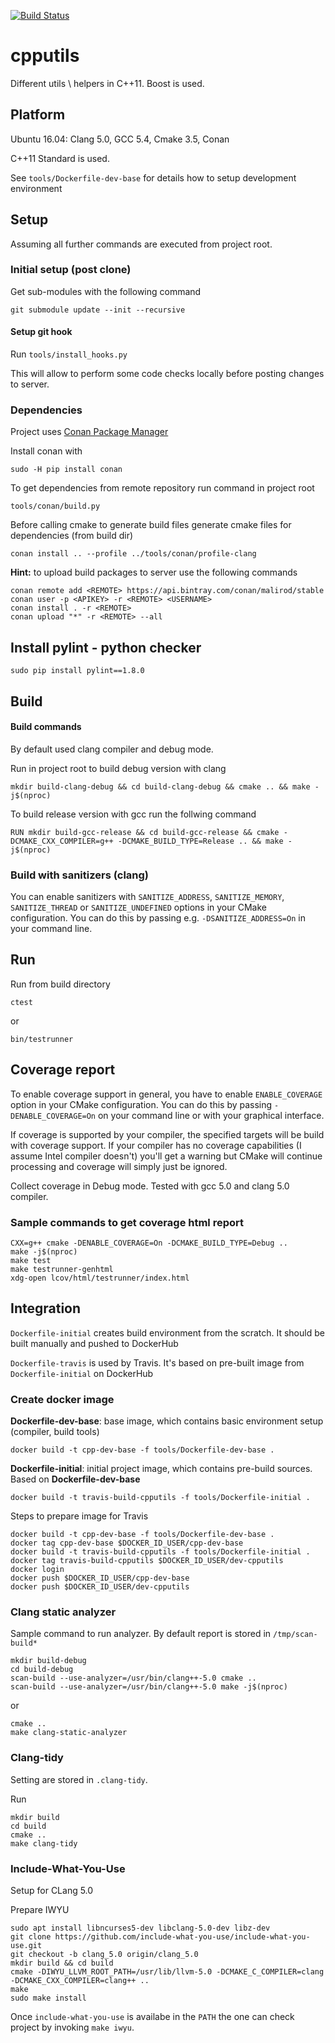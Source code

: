 [![Build Status](https://travis-ci.org/malirod/cpputils.svg?branch=master)](https://travis-ci.org/malirod/cpputils)

# cpputils
Different utils \ helpers in C++11. Boost is used.

## Platform

Ubuntu 16.04: Clang 5.0, GCC 5.4, Cmake 3.5, Conan

C++11 Standard is used.

See `tools/Dockerfile-dev-base` for details how to setup development environment

## Setup

Assuming all further commands are executed from project root.

### Initial setup (post clone)

Get sub-modules with the following command

`git submodule update --init --recursive`

#### Setup git hook

Run `tools/install_hooks.py`

This will allow to perform some code checks locally before posting changes to server.

### Dependencies

Project uses [Conan Package Manager](https://github.com/conan-io/conan)

Install conan with

`sudo -H pip install conan`

To get dependencies from remote repository run command in project root

`tools/conan/build.py`

Before calling cmake to generate build files generate cmake files for dependencies (from build dir)

`conan install .. --profile ../tools/conan/profile-clang`

**Hint:** to upload build packages to server use the following commands

```
conan remote add <REMOTE> https://api.bintray.com/conan/malirod/stable
conan user -p <APIKEY> -r <REMOTE> <USERNAME>
conan install . -r <REMOTE>
conan upload "*" -r <REMOTE> --all
```

## Install pylint - python checker

`sudo pip install pylint==1.8.0`

## Build

#### Build commands

By default used clang compiler and debug mode.

Run in project root to build debug version with clang

`mkdir build-clang-debug && cd build-clang-debug && cmake .. && make -j$(nproc)`

To build release version with gcc run the follwing command

`RUN mkdir build-gcc-release && cd build-gcc-release && cmake -DCMAKE_CXX_COMPILER=g++ -DCMAKE_BUILD_TYPE=Release .. && make -j$(nproc)`

### Build with sanitizers (clang)

You can enable sanitizers with `SANITIZE_ADDRESS`, `SANITIZE_MEMORY`, `SANITIZE_THREAD` or `SANITIZE_UNDEFINED` options in your CMake configuration. You can do this by passing e.g. `-DSANITIZE_ADDRESS=On` in your command line.

## Run

Run from build directory

`ctest`

or

`bin/testrunner`

## Coverage report

To enable coverage support in general, you have to enable `ENABLE_COVERAGE` option in your CMake configuration. You can do this by passing `-DENABLE_COVERAGE=On` on your command line or with your graphical interface.

If coverage is supported by your compiler, the specified targets will be build with coverage support. If your compiler has no coverage capabilities (I assume Intel compiler doesn't) you'll get a warning but CMake will continue processing and coverage will simply just be ignored.

Collect coverage in Debug mode. Tested with gcc 5.0 and clang 5.0 compiler.

### Sample commands to get coverage html report

```
CXX=g++ cmake -DENABLE_COVERAGE=On -DCMAKE_BUILD_TYPE=Debug ..
make -j$(nproc)
make test
make testrunner-genhtml
xdg-open lcov/html/testrunner/index.html
```

## Integration

`Dockerfile-initial` creates build environment from the scratch. It should be built manually and pushed to DockerHub

`Dockerfile-travis` is used by Travis. It's based on pre-built image from `Dockerfile-initial` on DockerHub

### Create docker image

**Dockerfile-dev-base**: base image, which contains basic environment setup (compiler, build tools)

`docker build -t cpp-dev-base -f tools/Dockerfile-dev-base .`

**Dockerfile-initial**: initial project image, which contains pre-build sources. Based on **Dockerfile-dev-base**

`docker build -t travis-build-cpputils -f tools/Dockerfile-initial .`

Steps to prepare image for Travis

```
docker build -t cpp-dev-base -f tools/Dockerfile-dev-base .
docker tag cpp-dev-base $DOCKER_ID_USER/cpp-dev-base
docker build -t travis-build-cpputils -f tools/Dockerfile-initial .
docker tag travis-build-cpputils $DOCKER_ID_USER/dev-cpputils
docker login
docker push $DOCKER_ID_USER/cpp-dev-base
docker push $DOCKER_ID_USER/dev-cpputils
```
### Clang static analyzer

Sample command to run analyzer. By default report is stored in `/tmp/scan-build*`

```
mkdir build-debug
cd build-debug
scan-build --use-analyzer=/usr/bin/clang++-5.0 cmake ..
scan-build --use-analyzer=/usr/bin/clang++-5.0 make -j$(nproc)
```

or


```
cmake ..
make clang-static-analyzer
```

### Clang-tidy

Setting are stored in `.clang-tidy`.

Run

```
mkdir build
cd build
cmake ..
make clang-tidy
```

### Include-What-You-Use

Setup for CLang 5.0

Prepare IWYU

```
sudo apt install libncurses5-dev libclang-5.0-dev libz-dev
git clone https://github.com/include-what-you-use/include-what-you-use.git
git checkout -b clang_5.0 origin/clang_5.0
mkdir build && cd build
cmake -DIWYU_LLVM_ROOT_PATH=/usr/lib/llvm-5.0 -DCMAKE_C_COMPILER=clang -DCMAKE_CXX_COMPILER=clang++ ..
make
sudo make install
```

Once `include-what-you-use` is availabe in the `PATH` the one can check project by invoking `make iwyu`.
